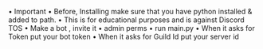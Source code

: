 • Important
• Before, Installing make sure that you have python installed & added to path.
• This is for educational purposes and is against Discord TOS
• Make a bot , invite it
• admin perms
• run main.py
• When it asks for Token put your bot token
• When it asks for Guild Id put your server id

